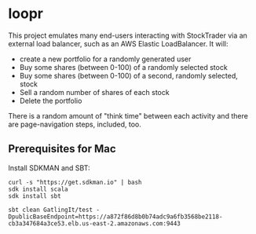 # loopr

This project emulates many end-users interacting with StockTrader 
via an external load balancer, such as an AWS Elastic LoadBalancer. It will:
* create a new portfolio for a randomly generated user
* Buy some shares (between 0-100) of a randomly selected stock
* Buy some shares (between 0-100) of a second, randomly selected, stock
* Sell a random number of shares of each stock
* Delete the portfolio

There is a random amount of "think time" between each activity and there are page-navigation steps, included, too.


## Prerequisites for Mac
Install SDKMAN and SBT:
```shell
curl -s "https://get.sdkman.io" | bash 
sdk install scala
sdk install sbt
```

```shell
sbt clean GatlingIt/test -DpublicBaseEndpoint=https://a872f86d8b0b74adc9a6fb3568be2118-cb3a347684a3ce53.elb.us-east-2.amazonaws.com:9443
```
